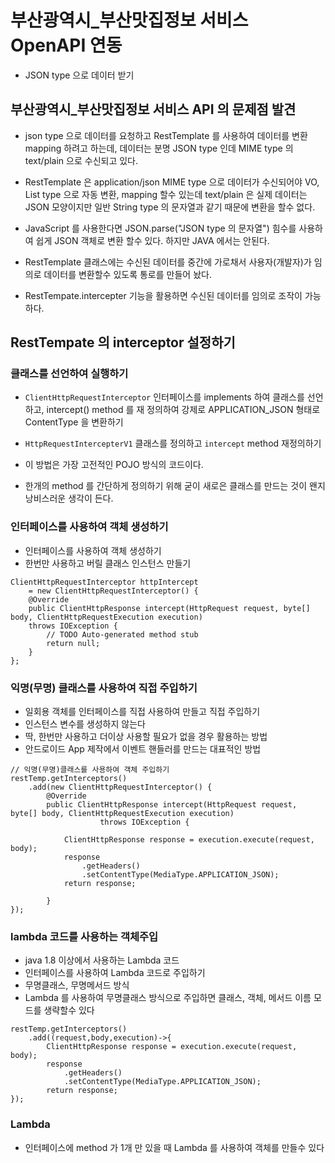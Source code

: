 # 부산광역시_부산맛집정보 서비스 OpenAPI 연동
* JSON type 으로 데이터 받기

## 부산광역시_부산맛집정보 서비스 API 의 문제점 발견
* json type 으로 데이터를 요청하고 RestTemplate 를 사용하여 데이터를 변환 mapping 하려고 하는데, 데이터는 분명 JSON type 인데 MIME type 의 text/plain 으로 수신되고 있다.

* RestTemplate 은 application/json MIME type 으로 데이터가 수신되어야 VO, List<VO> type 으로 자동 변환, mapping 할수 있는데 text/plain 은 실제 데이터는 JSON 모양이지만 일반 String type 의 문자열과 같기 때문에 변환을 할수 없다.

* JavaScript 를 사용한다면 JSON.parse("JSON type 의 문자열") 힘수를 사용하여 쉽게 JSON 객체로 변환 할수 있다. 하지만 JAVA 에서는 안된다.	

* RestTemplate 클래스에는 수신된 데이터를 중간에 가로채서 사용자(개발자)가 임의로 데이터를 변환할수 있도록 통로를 만들어 놨다.

* RestTempate.intercepter 기능을 활용하면 수신된 데이터를 임의로 조작이 가능하다.

## RestTempate 의 interceptor 설정하기

### 클래스를 선언하여 실행하기
* ```ClientHttpRequestInterceptor``` 인터페이스를 implements 하여 클래스를 선언하고, intercept() method 를 재 정의하여 강제로 APPLICATION_JSON 형태로 ContentType 을 변환하기

* ```HttpRequestIntercepterV1``` 클래스를 정의하고 ```intercept``` method 재정의하기

* 이 방법은 가장 고전적인 POJO 방식의 코드이다.
* 한개의 method 를 간단하게 정의하기 위해 굳이 새로은 클래스를 만드는 것이 왠지 낭비스러운 생각이 든다.

### 인터페이스를 사용하여 객체 생성하기
* 인터페이스를 사용하여 객체 생성하기
* 한번만 사용하고 버릴 클래스 인스턴스 만들기
```
ClientHttpRequestInterceptor httpIntercept
	= new ClientHttpRequestInterceptor() {
	@Override
	public ClientHttpResponse intercept(HttpRequest request, byte[] 	body, ClientHttpRequestExecution execution)
	throws IOException {
		// TODO Auto-generated method stub
		return null;
	}
};
```		

### 익명(무명) 클래스를 사용하여 직접 주입하기
* 일회용 객체를 인터페이스를 직접 사용하여 만들고 직접 주입하기
* 인스턴스 변수를 생성하지 않는다
* 딱, 한번만 사용하고 더이상 사용할 필요가 없을 경우 활용하는 방법
* 안드로이드 App 제작에서 이벤트 핸들러를 만드는 대표적인 방법
```
// 익명(무명)클래스를 사용하여 객체 주입하기
restTemp.getInterceptors()
	.add(new ClientHttpRequestInterceptor() {
		@Override
		public ClientHttpResponse intercept(HttpRequest request, byte[] body, ClientHttpRequestExecution execution)
					throws IOException {

			ClientHttpResponse response = execution.execute(request, body);
			response
				.getHeaders()
				.setContentType(MediaType.APPLICATION_JSON);
			return response;				
				
		}
});
```

### lambda 코드를 사용하는 객체주입
* java 1.8 이상에서 사용하는 Lambda 코드
* 인터페이스를 사용하여 Lambda 코드로 주입하기
* 무명클래스, 무명메서드 방식
* Lambda 를 사용하여 무명클래스 방식으로 주입하면 클래스, 객체, 메서드 이름 모드를 생략할수 있다

```
restTemp.getInterceptors()
	.add((request,body,execution)->{
		ClientHttpResponse response = execution.execute(request, body);
		response
			.getHeaders()
			.setContentType(MediaType.APPLICATION_JSON);
		return response;	
});
```

### Lambda
* 인터페이스에 method 가 1개 만 있을 때 Lambda 를 사용하여 객체를 만들수 있다